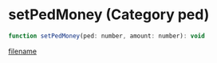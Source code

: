 # setPedMoney (Category ped)

```js
function setPedMoney(ped: number, amount: number): void
```

[filename](setPedMoney_m.md ':include')